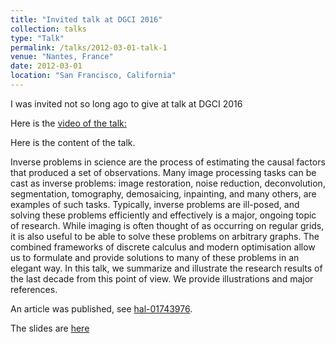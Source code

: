 ```yaml
---
title: "Invited talk at DGCI 2016"
collection: talks
type: "Talk"
permalink: /talks/2012-03-01-talk-1
venue: "Nantes, France"
date: 2012-03-01
location: "San Francisco, California"
---
```


I was invited not so long ago to give at talk at DGCI 2016

Here is the
[video of the talk:](https://webtv.univ-nantes.fr/fiche/8035/hugues-talbot-discrete-calculus-optimisation-and-inverse-problems
"Discrete calculus, optimisation and inverse problems")

Here is the content of the talk.


Inverse problems in science are the process of estimating the causal factors that produced a set of observations. Many image processing tasks can be cast as inverse problems: image restoration, noise reduction, deconvolution, segmentation, tomography, demosaicing, inpainting, and many others, are examples of such tasks. Typically, inverse problems are ill-posed, and solving these problems efficiently and effectively is a major, ongoing topic of research. While imaging is often thought of as occurring on regular grids, it is also useful to be able to solve these problems on arbitrary graphs. The combined frameworks of discrete calculus and modern optimisation allow us to formulate and provide solutions to many of these problems in an elegant way. In this talk, we summarize and illustrate the research results of the last decade from this point of view. We provide illustrations and major references.

An article was published, see [hal-01743976](https://hal.archives-ouvertes.fr/hal-01743976).

The slides are [here](../files/Inverse_Pb_DEC_DGCI_2016.pdf "Inverse problems in PDF")
